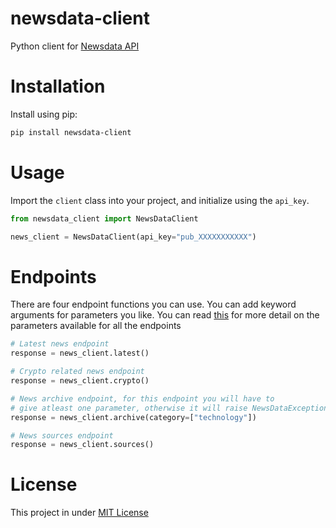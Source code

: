 # newsdata-client

Python client for [Newsdata API](https://newsdata.io/documentation)

# Installation

Install using pip:

```bash
pip install newsdata-client
```

# Usage

Import the `client` class into your project, and initialize using the `api_key`.

```python
from newsdata_client import NewsDataClient

news_client = NewsDataClient(api_key="pub_XXXXXXXXXXX")
```
# Endpoints

There are four endpoint functions you can use.
You can add keyword arguments for parameters you like.
You can read [this](https://newsdata.io/documentation#latest-news) for more detail
on the parameters available for all the endpoints

```python
# Latest news endpoint
response = news_client.latest() 

# Crypto related news endpoint
response = news_client.crypto()

# News archive endpoint, for this endpoint you will have to
# give atleast one parameter, otherwise it will raise NewsDataException
response = news_client.archive(category=["technology"])

# News sources endpoint
response = news_client.sources()
```

# License

This project in under [MIT License](https://github.com/Vikuuu/newsdata-client/blob/main/LICENSE)
